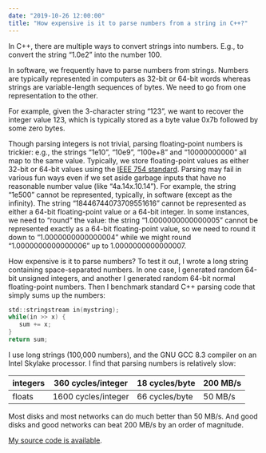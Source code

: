 ```yaml
---
date: "2019-10-26 12:00:00"
title: "How expensive is it to parse numbers from a string in C++?"
---
```




In C++, there are multiple ways to convert strings into numbers. E.g., to convert the string &ldquo;1.0e2&rdquo; into the number 100.

In software, we frequently have to parse numbers from strings. Numbers are typically represented in computers as 32-bit or 64-bit words whereas strings are variable-length sequences of bytes. We need to go from one representation to the other.

For example, given the 3-character string &ldquo;123&rdquo;, we want to recover the integer value 123, which is typically stored as a byte value 0x7b followed by some zero bytes.

Though parsing integers is not trivial, parsing floating-point numbers is trickier: e.g., the strings &ldquo;1e10&rdquo;, &ldquo;10e9&rdquo;, &ldquo;100e+8&rdquo; and &ldquo;10000000000&rdquo; all map to the same value. Typically, we store floating-point values as either 32-bit or 64-bit values using the [IEEE 754 standard](https://en.wikipedia.org/wiki/IEEE_754). Parsing may fail in various fun ways even if we set aside garbage inputs that have no reasonable number value (like &ldquo;4a.14x.10.14&rdquo;). For example, the string &ldquo;1e500&rdquo; cannot be represented, typically, in software (except as the infinity). The string &ldquo;18446744073709551616&rdquo; cannot be represented as either a 64-bit floating-point value or a 64-bit integer. In some instances, we need to &ldquo;round&rdquo; the value: the string &ldquo;1.0000000000000005&rdquo; cannot be represented exactly as a 64-bit floating-point value, so we need to round it down to &ldquo;1.0000000000000004&rdquo; while we might round &ldquo;1.0000000000000006&rdquo; up to 1.0000000000000007.

How expensive is it to parse numbers? To test it out, I wrote a long string containing space-separated numbers. In one case, I generated random 64-bit unsigned integers, and another I generated random 64-bit normal floating-point numbers. Then I benchmark standard C++ parsing code that simply sums up the numbers:
```C
std::stringstream in(mystring);
while(in >> x) {
   sum += x;
}
return sum;
```


I use long strings (100,000 numbers), and the GNU GCC 8.3 compiler on an Intel Skylake processor. I find that parsing numbers is relatively slow:

integers                 |360 cycles/integer       |18 cycles/byte           |200 MB/s                 |
-------------------------|-------------------------|-------------------------|-------------------------|
floats                   |1600 cycles/integer      |66 cycles/byte           |50 MB/s                  |


Most disks and most networks can do much better than 50 MB/s. And good disks and good networks can beat 200 MB/s by an order of magnitude.

[My source code is available](https://github.com/lemire/Code-used-on-Daniel-Lemire-s-blog/tree/master/2019/10/25).

